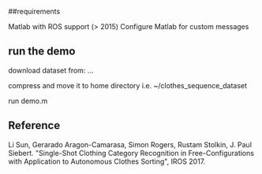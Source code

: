 ##requirements

Matlab with ROS support (> 2015)
Configure Matlab for custom messages

## run the demo

download dataset from: ...

compress and move it to home directory i.e. ~/clothes_sequence_dataset

run demo.m


## Reference

Li Sun, Gerarado Aragon-Camarasa, Simon Rogers, Rustam Stolkin, J. Paul Siebert. "Single-Shot Clothing Category Recognition in Free-Configurations with Application to Autonomous Clothes Sorting", IROS 2017.

